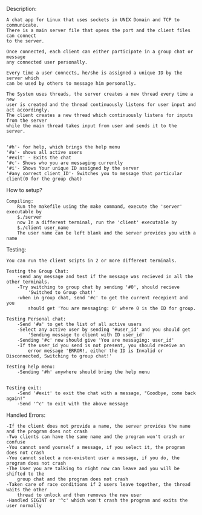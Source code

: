 Description:

    A chat app for Linux that uses sockets in UNIX Domain and TCP to communicate. 
    There is a main server file that opens the port and the client files can connect 
    to the server.
    
    Once connected, each client can either participate in a group chat or message  
    any connected user personally.
    
    Every time a user connects, he/she is assigned a unique ID by the server which 
    can be used by others to message him personally.

    The System uses threads, the server creates a new thread every time a new
    user is created and the thread continuously listens for user input and act accordingly.
    The client creates a new thread which continuously listens for inputs from the server
    while the main thread takes input from user and sends it to the server.

    
    '#h'- for help, which brings the help menu
    '#a'- shows all active users
    '#exit' - Exits the chat
    '#c'- Shows who you are messaging currently
    '#i'- Shows Your unique ID assigned by the server
    '#any_correct_client_ID'- Switches you to message that particular client(0 for the group chat)

How to setup?

    Compiling:
        Run the makefile using the make command, execute the 'server' executable by
        $./server
        now In a different terminal, run the 'client' executable by
        $./client user_name
        The user name can be left blank and the server provides you with a name

Testing:

    You can run the client scipts in 2 or more different terminals.
    
    Testing the Group Chat:
        -send any message and test if the message was recieved in all the other terminals.
        -Try switching to group chat by sending '#0', should recieve 
            'Switched to Group chat!'
        -when in group chat, send '#c' to get the current recepient and you 
            should get 'You are messaging: 0' where 0 is the ID for group.
    
    Testing Personal chat:
        -Send '#a' to get the list of all active users
        -Select any active user by sending '#user_id' and you should get
            'Sending message to client with ID user_id'
        -Sending '#c' now should give 'You are messaging: user_id'
        -If the user_id you send is not present, you should receive an 
            error message 'ERROR!, either the ID is Invalid or Disconnected, Switching to group chat!'
    
    Testing help menu:
        -Sending '#h' anywhere should bring the help menu
    

    Testing exit:
        -Send '#exit' to exit the chat with a message, "Goodbye, come back again!"
        -Send '^c' to exit with the above message

Handled Errors:

    -If the client does not provide a name, the server provides the name and the program does not crash
    -Two clients can have the same name and the program won't crash or confuse 
    -You cannot send yourself a message, if you select it, the program does not crash
    -You cannot select a non-existent user a message, if you do, the program does not crash
    -The User you are talking to right now can leave and you will be shifted to the 
        group chat and the program does not crash
    -Taken care of race conditions if 2 users leave together, the thread waits the other
        thread to unlock and then removes the new user
    -Handled SIGINT or '^c' which won't crash the program and exits the user normally
    
